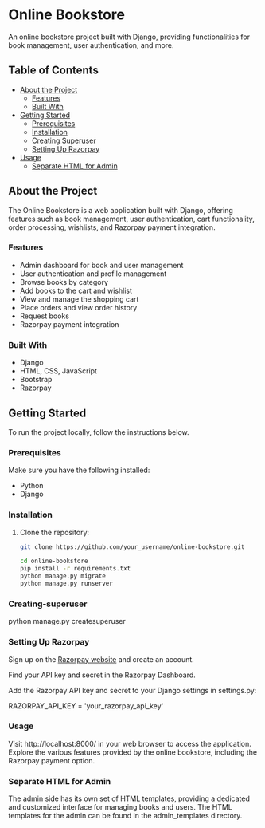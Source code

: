 # Online Bookstore

An online bookstore project built with Django, providing functionalities for book management, user authentication, and more.

## Table of Contents

- [About the Project](#about-the-project)
  - [Features](#features)
  - [Built With](#built-with)
- [Getting Started](#getting-started)
  - [Prerequisites](#prerequisites)
  - [Installation](#installation)
  - [Creating Superuser](#creating-superuser)
  - [Setting Up Razorpay](#setting-up-razorpay)
- [Usage](#usage)
  - [Separate HTML for Admin](#separate-html-for-admin)


## About the Project

The Online Bookstore is a web application built with Django, offering features such as book management, user authentication, cart functionality, order processing, wishlists, and Razorpay payment integration.

### Features

- Admin dashboard for book and user management
- User authentication and profile management
- Browse books by category
- Add books to the cart and wishlist
- View and manage the shopping cart
- Place orders and view order history
- Request books
- Razorpay payment integration

### Built With

- Django
- HTML, CSS, JavaScript
- Bootstrap
- Razorpay

## Getting Started

To run the project locally, follow the instructions below.

### Prerequisites

Make sure you have the following installed:

- Python
- Django

### Installation

1. Clone the repository:

   ```bash
   git clone https://github.com/your_username/online-bookstore.git

   cd online-bookstore
   pip install -r requirements.txt
   python manage.py migrate
   python manage.py runserver
   
### Creating-superuser
  python manage.py createsuperuser

### Setting Up Razorpay
Sign up on the  [Razorpay website](https://razorpay.com/) and create an account.

Find your API key and secret in the Razorpay Dashboard.

Add the Razorpay API key and secret to your Django settings in settings.py:

RAZORPAY_API_KEY = 'your_razorpay_api_key'


### Usage
Visit http://localhost:8000/ in your web browser to access the application. Explore the various features provided by the online bookstore, including the Razorpay payment option.

### Separate HTML for Admin
The admin side has its own set of HTML templates, providing a dedicated and customized interface for managing books and users. The HTML templates for the admin can be found in the admin_templates directory.
